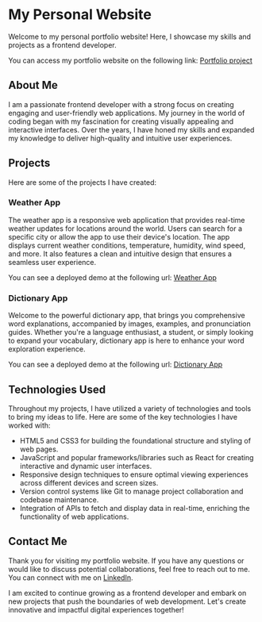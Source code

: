 # My Personal Website

Welcome to my personal portfolio website! Here, I showcase my skills and projects as a frontend developer.

You can access my portfolio website on the following link: [Portfolio project](https://ynatashafr.github.io/)

## About Me

I am a passionate frontend developer with a strong focus on creating engaging and user-friendly web applications. My journey in the world of coding began with my fascination for creating visually appealing and interactive interfaces. Over the years, I have honed my skills and expanded my knowledge to deliver high-quality and intuitive user experiences.

## Projects

Here are some of the projects I have created:

### Weather App

The weather app is a responsive web application that provides real-time weather updates for locations around the world. Users can search for a specific city or allow the app to use their device's location. The app displays current weather conditions, temperature, humidity, wind speed, and more. It also features a clean and intuitive design that ensures a seamless user experience.

You can see a deployed demo at the following url: [Weather App](https://papaya-cendol-1e7402.netlify.app/)

### Dictionary App

Welcome to the powerful dictionary app, that brings you comprehensive word explanations, accompanied by images, examples, and pronunciation guides. Whether you're a language enthusiast, a student, or simply looking to expand your vocabulary, dictionary app is here to enhance your word exploration experience.

You can see a deployed demo at the following url: [Dictionary App](https://cool-cucurucho-c518cb.netlify.app/)

## Technologies Used

Throughout my projects, I have utilized a variety of technologies and tools to bring my ideas to life. Here are some of the key technologies I have worked with:

- HTML5 and CSS3 for building the foundational structure and styling of web pages.
- JavaScript and popular frameworks/libraries such as React for creating interactive and dynamic user interfaces.
- Responsive design techniques to ensure optimal viewing experiences across different devices and screen sizes.
- Version control systems like Git to manage project collaboration and codebase maintenance.
- Integration of APIs to fetch and display data in real-time, enriching the functionality of web applications.

## Contact Me

Thank you for visiting my portfolio website. If you have any questions or would like to discuss potential collaborations, feel free to reach out to me. You can connect with me on [LinkedIn](https://www.linkedin.com/in/yosmeli/).

I am excited to continue growing as a frontend developer and embark on new projects that push the boundaries of web development. Let's create innovative and impactful digital experiences together!
